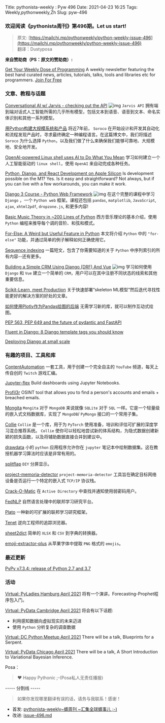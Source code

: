 Title: pythonista-weekly : Pyw 496
Date: 2021-04-23 16:25
Tags: Weekly,pythonweekly,Zh 
Slug: pyw-496

### 欢迎阅读《pythonista周刊》第496期。Let us start!


>原文: [https://mailchi.mp/pythonweekly/python-weekly-issue-496](https://mailchi.mp/pythonweekly/python-weekly-issue-496)  
>翻译：Dustyposa

**来自赞助商（PS：原文的赞助商）:**

[Get Your Weekly Dose of Programming](https://www.programmerweekly.com/?utm_source=pwad&utm_medium=newsletter)
A weekly newsletter featuring the best hand curated news, articles, tutorials, talks, tools and libraries etc for programmers. [Join For Free](https://www.programmerweekly.com/?utm_source=pwad&utm_medium=newsletter)

### 文章、教程与话题


[Conversational AI w/ Jarvis - checking out the API](https://www.youtube.com/watch?v=fQzjgaKSrkc) ![img](https://mcusercontent.com/e2e180baf855ac797ef407fc7/images/af76283a-6e65-436c-967a-900427cf6399.png)
`Jarvis API` 拥有端到端对话式人工智能所需的几乎所有模型，包括文本到语音、语音到文本、命名实体识别和其他一系列模型。

[用Python构建大规模系统和产品](https://engineering.soroco.com/building-large-scale-systems-and-products-with-python/)
将近7年前， `Soroco` 在开始设计和开发其自动化和流程发现产品时，寻求最终确定一种编程语言。在这篇博文中，我们将描述 `Soroco` 为什么选择 `Python`，以及我们做了什么来确保我们能够可靠地、大规模地、安全地开发。

[OpenAI-powered Linux shell uses AI to Do What You Mean](https://riveducha.onfabrica.com/openai-powered-linux-shell)
学习如何建立一个人工智能驱动的 `linux shell`，使用 `OpenAI` 来自动完成各种任务。

[Python, Django, and React Development on Apple Silicon](https://www.caktusgroup.com/blog/2021/04/02/python-django-react-development-apple-silicon)
Is development possible on the M1? Yes. Is it easy and straightforward? Not always, but if you can live with a few workarounds, you can make it work. 

[Django 3 Course - Python Web Framework](https://www.youtube.com/watch?v=04L0BbAcCpQ) ![img](https://mcusercontent.com/e2e180baf855ac797ef407fc7/images/af76283a-6e65-436c-967a-900427cf6399.png)
在这个完整的课程中学习 `Django` ，一个 `Python web`  框架。课程还包括 `pandas`, `matplotlib`, `JavaScript`, `ajax`, `xhtml2pdf`, `dropzone.js`, 和更多内容!

[Basic Music Theory in ~200 Lines of Python](https://www.mvanga.com/blog/basic-music-theory-in-200-lines-of-python)
西方音乐理论的基本介绍，使用 `Python` 编程来推导每个调的音阶、和弦和模式。

[For-Else: A Weird but Useful Feature in Python](https://t.co/H1bdhWPErb)
 本文将介绍 `Python` 中的  `"for-else"` 功能，并通过简单的例子解释如何正确使用它。

[Sequence indexing](https://mathspp.com/blog/pydonts/sequence-indexing)
一篇短文，包含了你需要知道的关于 `Python` 中序列索引的所有内容--还有更多。

[Building a Simple CRM Using Django (DRF) And Vue](https://www.youtube.com/playlist?list=PLpyspNLjzwBl-u7Vh8mGfqqRKcVxHzqlp) ![img](https://mcusercontent.com/e2e180baf855ac797ef407fc7/images/af76283a-6e65-436c-967a-900427cf6399.png)
学习如何使用 `Django` 和 `Vue` 建立一个简单的 `CRM`，用户可以在其中注册不同状态的线索和其他重要信息。

[Scikit-Learn, meet Production](https://www.bodyworkml.com/posts/scikit-learn-meet-production)
关于快速部署“skeleton ML模型”然后迭代寻找性能更好的解决方案的好处的文章。

[如何使用Plotly作为Pandas绘图的后端](https://towardsdev.com/how-to-use-plotly-as-pandas-plotting-backend-123ff5378003)
无需学习新的库，就可以制作互动式绘图。

[PEP 563, PEP 649 and the future of pydantic and FastAPI](https://github.com/samuelcolvin/pydantic/issues/2678)

[Fluent in Django: 8 Django template tags you should know](https://girlthatlovestocode.com/django-template-tags)

[Deploying Django at small scale](https://www.screamingatmyscreen.com/deploying-django-at-small-scale/)

### 有趣的项目、工具和库

[ContentAutomation](https://github.com/ContentAutomation) 
一套工具，用于创建一个完全自主的 `YouTube` 频道，每天上传自创的 `Twitch` 游戏汇编。

[Jupyter-flex](https://jupyter-flex.danielfrg.com/)
Build dashboards using Jupyter Notebooks.

[Profil3r](https://github.com/Rog3rSm1th/Profil3r)
OSINT tool that allows you to find a person's accounts and emails + breached emails.

[Mongita](https://github.com/scottrogowski/mongita) 
`Mongita` 对于 `MongoDB` 来说就像 `SQLite` 对于 `SQL` 一样。它是一个轻量级的嵌入式文档数据库，实现了 `MongoDB`/ `PyMongo` 接口的一个常用子集。

[Collie](https://github.com/ShopRunner/collie_recs)
`Collie` 是一个库，用于为 `PyTorch` 使用准备，培训和评估可扩展的深度学习混合推荐系统。 `Collie` 使你可以轻松地尝试新的体系结构，为隐式数据创建新颖的损失函数，以及将辅助数据直接合并到建议中。

[drawdata](https://github.com/koaning/drawdata)
小的 `python` 应用程序允许你在 `jupyter` 笔记本中绘制数据集。这在教授机器学习算法时应该是非常有用的。

[splitflap](https://github.com/scottbez1/splitflap)
`DIY` 分屏显示。

[project-memoria-detector](https://github.com/Forescout/project-memoria-detector)
`project-memoria-detector` 工具旨在确定目标网络设备是否运行一个特定的嵌入式 `TCP/IP` 协议栈。

[Crack-O-Matic](https://github.com/AdrianVollmer/Crack-O-Matic)
在 `Active Directory` 中查找并通知使用弱密码用户。

[FedNLP](https://github.com/FedML-AI/FedNLP)
自然语言处理中的联邦学习研究平台。

[Plato](https://github.com/TL-System/plato)
一种新的可扩展的联邦学习研究框架。

[Tenet](https://github.com/gaasedelen/tenet) 
逆向工程师的追踪浏览器。

[sheet2dict](https://github.com/Pytlicek/sheet2dict)
简单的 `XLSX` 和 `CSV` 到字典的转换器。

[emoji-extractor-plus](https://github.com/akfreas/emoji-extractor-plus)
从苹果字体中提取 `PNG` 格式的 `emojis`。

### 最近更新

[PyPy v7.3.4: release of Python 2.7 and 3.7](https://www.pypy.org/posts/2021/04/pypy-v734-release-of-python-27-and-37.html)

### 活动

[Virtual: PyLadies Hamburg April 2021](https://www.meetup.com/PyLadies-Hamburg/events/275810807/)
将有一个演讲，Forecasting-Prophet程序包入门。

[Virtual: PyData Cambridge April 2021](https://www.meetup.com/PyData-Cambridge-Meetup/events/277572071/)
将会有以下话题:

- 利用感知数据向虚拟现实的未来迈进
- 使用 `Python` 分析复杂的调查数据


[Virtual: DC Python Meetup April 2021](https://www.meetup.com/dcpython/events/277614931/)
There will be a talk, Blueprints for a Serpent.

[Virtual: PyData Chicago April 2021](https://www.meetup.com/PyDataChi/events/277536627/)
There will be a talk, A Short Introduction to Variational Bayesian Inference.


Posa：
> ❤️ Happy Pythonic ;-(Posa私人无责任播报)  


----- 分割线 -----

> 如果你发现哪里翻译有误的话，请务与我联系！感谢！




- 首发: [pythonista-weekly~蠎周刊 ~汇集全球蠎事儿 ;-)](http://weekly.pychina.org/python-weekly/pyw-496.html)
- 改进: [issue-496.md](https://github.com/PyChina/weekly/blob/master/content/python-weekly/issue%23496.md)

